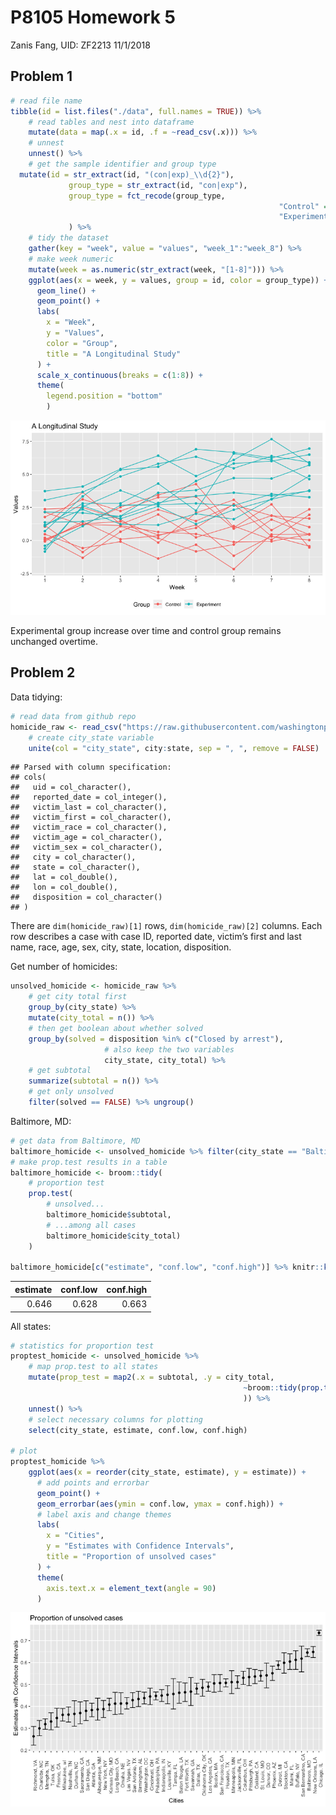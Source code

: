 P8105 Homework 5
================
Zanis Fang, UID: ZF2213
11/1/2018

## Problem 1

``` r
# read file name
tibble(id = list.files("./data", full.names = TRUE)) %>%
    # read tables and nest into dataframe
    mutate(data = map(.x = id, .f = ~read_csv(.x))) %>% 
    # unnest
    unnest() %>% 
    # get the sample identifier and group type
  mutate(id = str_extract(id, "(con|exp)_\\d{2}"),
             group_type = str_extract(id, "con|exp"),
             group_type = fct_recode(group_type,
                                                            "Control" = "con",
                                                            "Experiment"  = "exp")
             ) %>%
    # tidy the dataset
    gather(key = "week", value = "values", "week_1":"week_8") %>% 
    # make week numeric
    mutate(week = as.numeric(str_extract(week, "[1-8]"))) %>% 
    ggplot(aes(x = week, y = values, group = id, color = group_type)) +
      geom_line() + 
      geom_point() +
      labs(
        x = "Week",
        y = "Values",
        color = "Group",
        title = "A Longitudinal Study"
      ) +
      scale_x_continuous(breaks = c(1:8)) +
      theme(
        legend.position = "bottom"
        )
```

![](p8105_hw5_zf2213_files/figure-gfm/spaghetti_plot-1.png)<!-- -->

Experimental group increase over time and control group remains
unchanged overtime.

## Problem 2

Data tidying:

``` r
# read data from github repo
homicide_raw <- read_csv("https://raw.githubusercontent.com/washingtonpost/data-homicides/master/homicide-data.csv") %>% 
    # create city_state variable
    unite(col = "city_state", city:state, sep = ", ", remove = FALSE)
```

    ## Parsed with column specification:
    ## cols(
    ##   uid = col_character(),
    ##   reported_date = col_integer(),
    ##   victim_last = col_character(),
    ##   victim_first = col_character(),
    ##   victim_race = col_character(),
    ##   victim_age = col_character(),
    ##   victim_sex = col_character(),
    ##   city = col_character(),
    ##   state = col_character(),
    ##   lat = col_double(),
    ##   lon = col_double(),
    ##   disposition = col_character()
    ## )

There are `dim(homicide_raw)[1]` rows, `dim(homicide_raw)[2]` columns.
Each row describes a case with case ID, reported date, victim’s first
and last name, race, age, sex, city, state, location, disposition.

Get number of homicides:

``` r
unsolved_homicide <- homicide_raw %>% 
    # get city total first
    group_by(city_state) %>% 
    mutate(city_total = n()) %>% 
    # then get boolean about whether solved
    group_by(solved = disposition %in% c("Closed by arrest"),
                     # also keep the two variables
                     city_state, city_total) %>%
    # get subtotal
    summarize(subtotal = n()) %>% 
    # get only unsolved
    filter(solved == FALSE) %>% ungroup()
```

Baltimore, MD:

``` r
# get data from Baltimore, MD
baltimore_homicide <- unsolved_homicide %>% filter(city_state == "Baltimore, MD")
# make prop.test results in a table
baltimore_homicide <- broom::tidy(
    # proportion test
    prop.test(
        # unsolved...
        baltimore_homicide$subtotal,
        # ...among all cases
        baltimore_homicide$city_total)
    )

baltimore_homicide[c("estimate", "conf.low", "conf.high")] %>% knitr::kable(digits = 3)
```

| estimate | conf.low | conf.high |
| -------: | -------: | --------: |
|    0.646 |    0.628 |     0.663 |

All states:

``` r
# statistics for proportion test
proptest_homicide <- unsolved_homicide %>% 
    # map prop.test to all states
    mutate(prop_test = map2(.x = subtotal, .y = city_total,
                                                    ~broom::tidy(prop.test(.x, .y))
                                                    )) %>%
    unnest() %>%
    # select necessary columns for plotting
    select(city_state, estimate, conf.low, conf.high)

# plot
proptest_homicide %>%
    ggplot(aes(x = reorder(city_state, estimate), y = estimate)) +
      # add points and errorbar
      geom_point() +
      geom_errorbar(aes(ymin = conf.low, ymax = conf.high)) +
      # label axis and change themes
      labs(
        x = "Cities",
        y = "Estimates with Confidence Intervals",
        title = "Proportion of unsolved cases"
      ) +
      theme(
        axis.text.x = element_text(angle = 90)
      )
```

![](p8105_hw5_zf2213_files/figure-gfm/full_prop_test-1.png)<!-- -->
